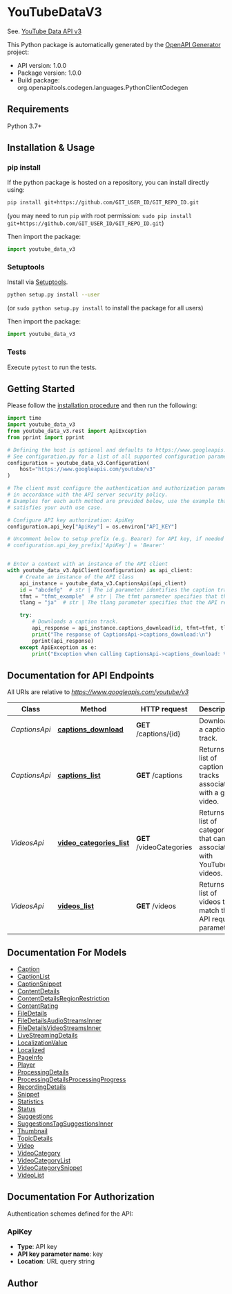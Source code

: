 # YouTubeDataV3

See. [YouTube Data API v3](https://developers.google.com/youtube/v3)

This Python package is automatically generated by the [OpenAPI Generator](https://openapi-generator.tech) project:

- API version: 1.0.0
- Package version: 1.0.0
- Build package: org.openapitools.codegen.languages.PythonClientCodegen

## Requirements

Python 3.7+

## Installation & Usage

### pip install

If the python package is hosted on a repository, you can install directly using:

```sh
pip install git+https://github.com/GIT_USER_ID/GIT_REPO_ID.git
```

(you may need to run `pip` with root permission: `sudo pip install git+https://github.com/GIT_USER_ID/GIT_REPO_ID.git`)

Then import the package:

```python
import youtube_data_v3
```

### Setuptools

Install via [Setuptools](http://pypi.python.org/pypi/setuptools).

```sh
python setup.py install --user
```

(or `sudo python setup.py install` to install the package for all users)

Then import the package:

```python
import youtube_data_v3
```

### Tests

Execute `pytest` to run the tests.

## Getting Started

Please follow the [installation procedure](#installation--usage) and then run the following:

```python
import time
import youtube_data_v3
from youtube_data_v3.rest import ApiException
from pprint import pprint

# Defining the host is optional and defaults to https://www.googleapis.com/youtube/v3
# See configuration.py for a list of all supported configuration parameters.
configuration = youtube_data_v3.Configuration(
    host="https://www.googleapis.com/youtube/v3"
)

# The client must configure the authentication and authorization parameters
# in accordance with the API server security policy.
# Examples for each auth method are provided below, use the example that
# satisfies your auth use case.

# Configure API key authorization: ApiKey
configuration.api_key["ApiKey"] = os.environ["API_KEY"]

# Uncomment below to setup prefix (e.g. Bearer) for API key, if needed
# configuration.api_key_prefix['ApiKey'] = 'Bearer'


# Enter a context with an instance of the API client
with youtube_data_v3.ApiClient(configuration) as api_client:
    # Create an instance of the API class
    api_instance = youtube_data_v3.CaptionsApi(api_client)
    id = "abcdefg"  # str | The id parameter identifies the caption track that is being retrieved. The value is a caption track ID as identified by the id property in a caption resource.
    tfmt = "tfmt_example"  # str | The tfmt parameter specifies that the caption track should be returned in a specific format. If the parameter is not included in the request, the track is returned in its original format. Supported values are - `sbv` - SubViewer subtitle - `scc` - Scenarist Closed Caption format - `srt` - SubRip subtitle - `ttml` - Timed Text Markup Language caption - `vtt` - Web Video Text Tracks caption (optional)
    tlang = "ja"  # str | The tlang parameter specifies that the API response should return a translation of the specified caption track. The parameter value is an ISO 639-1 two-letter language code that identifies the desired caption language. The translation is generated by using machine translation, such as Google Translate. (optional)

    try:
        # Downloads a caption track.
        api_response = api_instance.captions_download(id, tfmt=tfmt, tlang=tlang)
        print("The response of CaptionsApi->captions_download:\n")
        pprint(api_response)
    except ApiException as e:
        print("Exception when calling CaptionsApi->captions_download: %s\n" % e)
```

## Documentation for API Endpoints

All URIs are relative to *<https://www.googleapis.com/youtube/v3>*

| Class         | Method                                                               | HTTP request             | Description                                                              |
| ------------- | -------------------------------------------------------------------- | ------------------------ | ------------------------------------------------------------------------ |
| *CaptionsApi* | [**captions_download**](docs/CaptionsApi.md#captions_download)       | **GET** /captions/{id}   | Downloads a caption track.                                               |
| *CaptionsApi* | [**captions_list**](docs/CaptionsApi.md#captions_list)               | **GET** /captions        | Returns a list of caption tracks associated with a given video.          |
| *VideosApi*   | [**video_categories_list**](docs/VideosApi.md#video_categories_list) | **GET** /videoCategories | Returns a list of categories that can be associated with YouTube videos. |
| *VideosApi*   | [**videos_list**](docs/VideosApi.md#videos_list)                     | **GET** /videos          | Returns a list of videos that match the API request parameters.          |

## Documentation For Models

- [Caption](docs/Caption.md)
- [CaptionList](docs/CaptionList.md)
- [CaptionSnippet](docs/CaptionSnippet.md)
- [ContentDetails](docs/ContentDetails.md)
- [ContentDetailsRegionRestriction](docs/ContentDetailsRegionRestriction.md)
- [ContentRating](docs/ContentRating.md)
- [FileDetails](docs/FileDetails.md)
- [FileDetailsAudioStreamsInner](docs/FileDetailsAudioStreamsInner.md)
- [FileDetailsVideoStreamsInner](docs/FileDetailsVideoStreamsInner.md)
- [LiveStreamingDetails](docs/LiveStreamingDetails.md)
- [LocalizationValue](docs/LocalizationValue.md)
- [Localized](docs/Localized.md)
- [PageInfo](docs/PageInfo.md)
- [Player](docs/Player.md)
- [ProcessingDetails](docs/ProcessingDetails.md)
- [ProcessingDetailsProcessingProgress](docs/ProcessingDetailsProcessingProgress.md)
- [RecordingDetails](docs/RecordingDetails.md)
- [Snippet](docs/Snippet.md)
- [Statistics](docs/Statistics.md)
- [Status](docs/Status.md)
- [Suggestions](docs/Suggestions.md)
- [SuggestionsTagSuggestionsInner](docs/SuggestionsTagSuggestionsInner.md)
- [Thumbnail](docs/Thumbnail.md)
- [TopicDetails](docs/TopicDetails.md)
- [Video](docs/Video.md)
- [VideoCategory](docs/VideoCategory.md)
- [VideoCategoryList](docs/VideoCategoryList.md)
- [VideoCategorySnippet](docs/VideoCategorySnippet.md)
- [VideoList](docs/VideoList.md)

<a id="documentation-for-authorization"></a>

## Documentation For Authorization

Authentication schemes defined for the API:
<a id="ApiKey"></a>

### ApiKey

- **Type**: API key
- **API key parameter name**: key
- **Location**: URL query string

## Author
